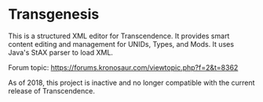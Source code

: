 # Transgenesis
This is a structured XML editor for Transcendence. It provides smart content editing and management for UNIDs, Types, and Mods. It uses Java's StAX parser to load XML.

Forum topic: https://forums.kronosaur.com/viewtopic.php?f=2&t=8362

As of 2018, this project is inactive and no longer compatible with the current release of Transcendence.
